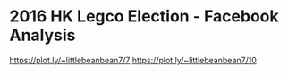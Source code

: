 # 2016 HK Legco Election - Facebook Analysis

https://plot.ly/~littlebeanbean7/7
https://plot.ly/~littlebeanbean7/10
